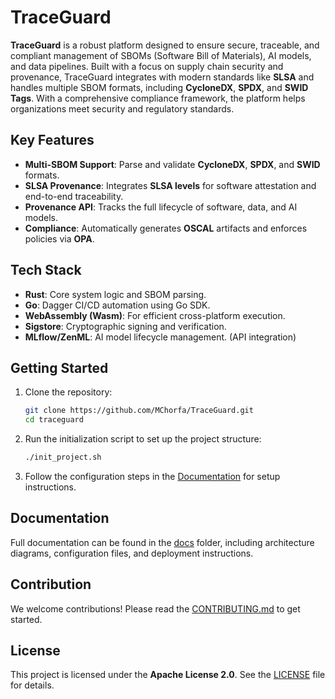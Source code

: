 # **TraceGuard**

**TraceGuard** is a robust platform designed to ensure secure, traceable, and compliant management of SBOMs (Software Bill of Materials), AI models, and data pipelines. Built with a focus on supply chain security and provenance, TraceGuard integrates with modern standards like **SLSA** and handles multiple SBOM formats, including **CycloneDX**, **SPDX**, and **SWID Tags**. With a comprehensive compliance framework, the platform helps organizations meet security and regulatory standards.

## **Key Features**
- **Multi-SBOM Support**: Parse and validate **CycloneDX**, **SPDX**, and **SWID** formats.
- **SLSA Provenance**: Integrates **SLSA levels** for software attestation and end-to-end traceability.
- **Provenance API**: Tracks the full lifecycle of software, data, and AI models.
- **Compliance**: Automatically generates **OSCAL** artifacts and enforces policies via **OPA**.

## **Tech Stack**
- **Rust**: Core system logic and SBOM parsing.
- **Go**: Dagger CI/CD automation using Go SDK.
- **WebAssembly (Wasm)**: For efficient cross-platform execution.
- **Sigstore**: Cryptographic signing and verification.
- **MLflow/ZenML**: AI model lifecycle management. (API integration)
  
## **Getting Started**

1. Clone the repository:
   ```bash
   git clone https://github.com/MChorfa/TraceGuard.git
   cd traceguard
   ```

2. Run the initialization script to set up the project structure:
   ```bash
   ./init_project.sh
   ```

3. Follow the configuration steps in the [Documentation](./docs/README.md) for setup instructions.

## **Documentation**
Full documentation can be found in the [docs](./docs/README.md) folder, including architecture diagrams, configuration files, and deployment instructions.

## **Contribution**
We welcome contributions! Please read the [CONTRIBUTING.md](./CONTRIBUTING.md) to get started.

## **License**

This project is licensed under the **Apache License 2.0**. See the [LICENSE](./LICENSE) file for details.
